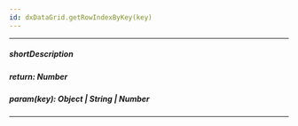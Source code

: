 ```yaml
---
id: dxDataGrid.getRowIndexByKey(key)
---
```

---
##### shortDescription
<!-- Description goes here -->

##### return: Number
<!-- Description goes here -->

##### param(key): Object | String | Number
<!-- Description goes here -->

---
<!-- Description goes here -->